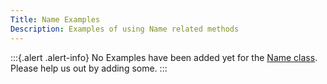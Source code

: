 ```yaml
---
Title: Name Examples
Description: Examples of using Name related methods
---
```


:::{.alert .alert-info}
No Examples have been added yet for the [Name class](../../api/Faker/Name).
Please help us out by adding some.
:::
